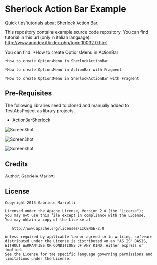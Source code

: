 # Sherlock Action Bar Example

Quick tips/tutorials about Sherlock Action Bar.

This repository contains example source code repository.
You can find tutorial in this url (only in italian language):
http://www.anddev.it/index.php/topic,10032.0.html

You can find:
	*How to create OptionsMenu in ActionBar
	
 	*How to create OptionsMenu in SherlockActionBar
 	
 	*How to create OptionsMenu in ActionBar with Fragment
 	
	*How to create OptionsMenu in SherlockActionBar with Fragment
	

## Pre-Requisites

The following libraries need to cloned and manually added to TestAbsProject as library projects.

 * [ActionBarSherlock](https://github.com/JakeWharton/ActionBarSherlock)
 
![ScreenShot](https://github.com/gabrielemariotti/androiddev/raw/master/TestAbsProject/Main.gif)

![ScreenShot](https://github.com/gabrielemariotti/androiddev/raw/master/TestAbsProject/image_menuABS1.gif)

![ScreenShot](https://github.com/gabrielemariotti/androiddev/raw/master/TestAbsProject/image_menuABS2.gif)


Credits
-------

Author: Gabriele Mariotti

License
-------

    Copyright 2013 Gabriele Mariotti

    Licensed under the Apache License, Version 2.0 (the "License");
    you may not use this file except in compliance with the License.
    You may obtain a copy of the License at

       http://www.apache.org/licenses/LICENSE-2.0

    Unless required by applicable law or agreed to in writing, software
    distributed under the License is distributed on an "AS IS" BASIS,
    WITHOUT WARRANTIES OR CONDITIONS OF ANY KIND, either express or implied.
    See the License for the specific language governing permissions and
    limitations under the License.
    

